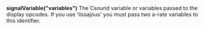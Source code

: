 <a name="signalVariable"><h3 style="padding-top: 40px; margin-top: 40px;"></h3></a>
**signalVariable("variables")** The Csound variable or variables passed to the display opcodes. If you use 'lissajous' you must pass two a-rate variables to this identifier. 